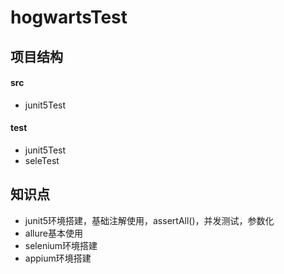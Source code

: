 # hogwartsTest

## 项目结构

#### src

-  junit5Test

#### test

-  junit5Test
-  seleTest

## 知识点

- junit5环境搭建，基础注解使用，assertAll()，并发测试，参数化
- allure基本使用
- selenium环境搭建
- appium环境搭建
